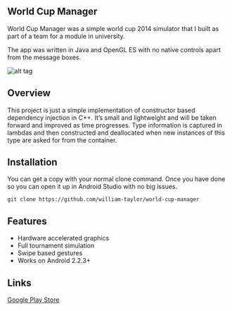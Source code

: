 ## World Cup Manager

World Cup Manager was a simple world cup 2014 simulator that I built as part of a team for a module in university.

The app was written in Java and OpenGL ES with no native controls apart from the message boxes.

![alt tag](https://lh3.ggpht.com/Ua2MOxdoPE4s73y-2RSCoiSteQP_5k58tGQyNOwWMBsDxktqFv9GdI8Jwon_PU3OVTg=h310)

## Overview

This project is just a simple implementation of constructor based dependency injection in C++. It’s small and lightweight and will be taken forward and improved as time progresses. Type information is captured in lambdas and then constructed and deallocated when new instances of this type are asked for from the container.

## Installation

You can get a copy with your normal clone command. Once you have done so you can open it up in Android Studio with no big issues.

``` git clone https://github.com/william-taylor/world-cup-manager ```

## Features
- Hardware accelerated graphics
- Full tournament simulation
- Swipe based gestures
- Works on Android 2.2.3+

## Links
[Google Play Store](https://play.google.com/store/apps/details?id=framework.core)
